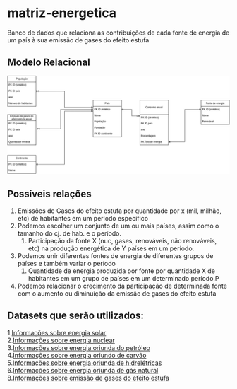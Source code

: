# matriz-energetica
Banco de dados que relaciona as contribuições de cada fonte de energia de um país à sua emissão de gases do efeito estufa

## Modelo Relacional
![Modelo Relacional](./assets/img1.jpg)

## Possíveis relações
1. Emissões de Gases do efeito estufa por quantidade por x (mil, milhão, etc) de habitantes em um período específico
2. Podemos escolher um conjunto de um ou mais países, assim como o tamanho do cj. de hab. e o período.
    1. Participação da fonte X (nuc, gases, renováveis, não renováveis, etc) na produção energética de Y países em um período.
3. Podemos unir diferentes fontes de energia de diferentes grupos de países e também variar o período
    1. Quantidade de energia produzida por fonte por quantidade X de habitantes em um grupo de países em um determinado período.P
4. Podemos relacionar o crecimento da participação de determinada fonte com o aumento ou diminuição da emissão de gases do efeito estufa

## Datasets que serão utilizados:
1.[Informações sobre energia solar](https://ourworldindata.org/grapher/solar-share-energy) <br>
2.[Informações sobre energia nuclear](https://ourworldindata.org/grapher/nuclear-primary-energy) <br>
3.[Informações sobre energia oriunda do petróleo](https://ourworldindata.org/grapher/oil-share-energy) <br>
4.[Informações sobre energia oriundo de carvão](https://ourworldindata.org/grapher/coal-energy-share) <br>
5.[Informações sobre energia oriunda de hidrelétricas](https://ourworldindata.org/grapher/hydro-share-energy) <br>
6.[Informações sobre energia oriunda de gás natural](https://ourworldindata.org/grapher/gas-share-energy) <br>
8.[Informações sobre emissão de gases do efeito estufa](https://ourworldindata.org/grapher/per-capita-ghg-emissions)
